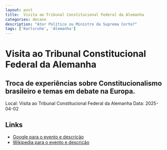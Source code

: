```yaml
---
layout: post
title:  Visita ao Tribunal Constitucional Federal da Alemanha
categories: decano
description: "Ator Político ou Ministro da Suprema Corte?"
tags: ['Karlsruhe', 'Alemanha']
---
```


# Visita ao Tribunal Constitucional Federal da Alemanha
## Troca de experiências sobre Constitucionalismo brasileiro e temas em debate na Europa.
Local: Visita ao Tribunal Constitucional Federal da Alemanha
Data: 2025-04-02

## Links 
- [Google para o evento e descrição](https://www.google.com/search?q=Gilmar%20Mendes%20%2B%20Visita%20ao%20Tribunal%20Constitucional%20Federal%20da%20Alemanha%20Troca%20de%20experi%C3%AAncias%20sobre%20Constitucionalismo%20brasileiro%20e%20temas%20em%20debate%20na%20Europa.%20Karlsruhe%2C%20Alemanha)
- [Wikipedia para o evento e descrição](https://en.wikipedia.org/w/index.php?search=Gilmar%20Mendes%20%2B%20Visita%20ao%20Tribunal%20Constitucional%20Federal%20da%20Alemanha%20Troca%20de%20experi%C3%AAncias%20sobre%20Constitucionalismo%20brasileiro%20e%20temas%20em%20debate%20na%20Europa.%20Karlsruhe%2C%20Alemanha)
